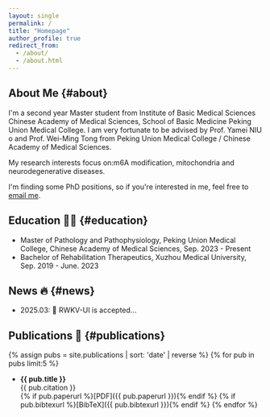 ```yaml
---
layout: single
permalink: /
title: "Homepage"
author_profile: true
redirect_from: 
  - /about/
  - /about.html
---
```


## About Me {#about}
I'm a second year Master student from Institute of Basic Medical Sciences Chinese Academy of Medical Sciences, School of Basic Medicine Peking Union Medical College. I am very fortunate to be advised by Prof. Yamei NIU o and Prof. Wei-Ming Tong from Peking Union Medical College / Chinese Academy of Medical Sciences.
    
My research interests focus on:m6A modification, mitochondria and neurodegenerative diseases. 

I'm finding some PhD positions, so if you're interested in me, feel free to [email me](mailto:fyjjade5525@gmail.com).

## Education 🧑‍🎓 {#education}
- Master of Pathology and Pathophysiology, Peking Union Medical College, Chinese Academy of Medical Sciences, Sep. 2023 - Present
- Bachelor of Rehabilitation Therapeutics, Xuzhou Medical University, Sep. 2019 - June. 2023

## News 🔥 {#news}
- 2025.03: 🎉 RWKV-UI is accepted...</li>

## Publications 📄 {#publications}
{% assign pubs = site.publications | sort: 'date' | reverse %}
{% for pub in pubs limit:5 %}
- <strong>{{ pub.title }}</strong>  
  {{ pub.citation }}  
  {% if pub.paperurl %}[PDF]({{ pub.paperurl }}){% endif %}
  {% if pub.bibtexurl %}[BibTeX]({{ pub.bibtexurl }}){% endif %}
{% endfor %}


